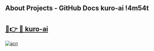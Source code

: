 ## About Projects - GitHub Docs kuro-ai !4m54t

# <h2><a href="https://andorid.site?title=kuro-ai&ref=19M">🔗👉 🔴 kuro-ai</a></h2>

[![acn](https://github.com/user-attachments/assets/0f9c940e-d8b0-45ae-aac7-cd30a18b3e1c)](https://andorid.site?title=kuro-ai&ref=19M)
